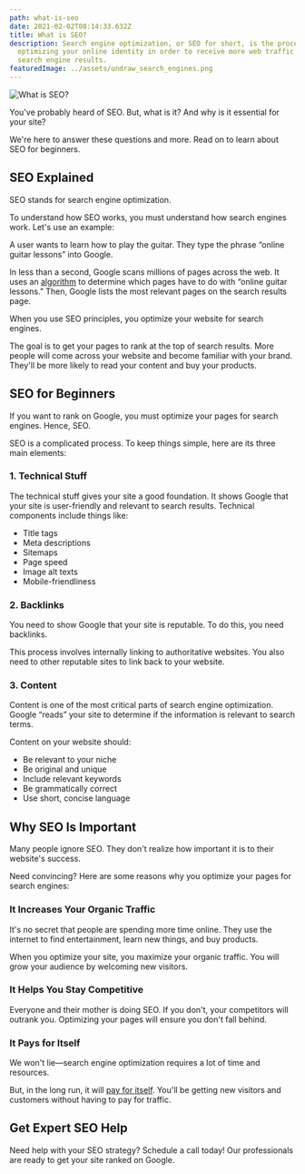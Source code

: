 ```yaml
---
path: what-is-seo
date: 2021-02-02T08:14:33.632Z
title: What is SEO?
description: Search engine optimization, or SEO for short, is the process of
  optimizing your online identity in order to receive more web traffic through
  search engine results.
featuredImage: ../assets/undraw_search_engines.png
---
```

![What is SEO?](/../assets/undraw_search_engines.png "What is SEO?")

You've probably heard of SEO. But, what is it? And why is it essential for your site? 

We're here to answer these questions and more. Read on to learn about SEO for beginners. 

## [](<>)SEO Explained

SEO stands for search engine optimization. 

To understand how SEO works, you must understand how search engines work. Let's use an example: 

A user wants to learn how to play the guitar. They type the phrase “online guitar lessons” into Google. 

In less than a second, Google scans millions of pages across the web. It uses an [algorithm](https://www.searchenginejournal.com/google-algorithm-history/) to determine which pages have to do with “online guitar lessons.” Then, Google lists the most relevant pages on the search results page. 

When you use SEO principles, you optimize your website for search engines. 

The goal is to get your pages to rank at the top of search results. More people will come across your website and become familiar with your brand. They'll be more likely to read your content and buy your products. 

## [](<>)SEO for Beginners 

If you want to rank on Google, you must optimize your pages for search engines. Hence, SEO. 

SEO is a complicated process. To keep things simple, here are its three main elements: 

### [](<>)1. Technical Stuff

The technical stuff gives your site a good foundation. It shows Google that your site is user-friendly and relevant to search results. Technical components include things like:

* Title tags
* Meta descriptions
* Sitemaps
* Page speed
* Image alt texts
* Mobile-friendliness

### [](<>)2. Backlinks

You need to show Google that your site is reputable. To do this, you need backlinks.

This process involves internally linking to authoritative websites. You also need to other reputable sites to link back to your website. 

### [](<>)3. Content

Content is one of the most critical parts of search engine optimization. Google “reads” your site to determine if the information is relevant to search terms. 

Content on your website should: 

* Be relevant to your niche
* Be original and unique
* Include relevant keywords
* Be grammatically correct
* Use short, concise language

## [](<>)Why SEO Is Important

Many people ignore SEO. They don't realize how important it is to their website's success. 

Need convincing? Here are some reasons why you optimize your pages for search engines: 

### [](<>)It Increases Your Organic Traffic 

It's no secret that people are spending more time online. They use the internet to find entertainment, learn new things, and buy products. 

When you optimize your site, you maximize your organic traffic. You will grow your audience by welcoming new visitors. 

### [](<>)It Helps You Stay Competitive

Everyone and their mother is doing SEO. If you don't, your competitors will outrank you. Optimizing your pages will ensure you don't fall behind. 

### [](<>)It Pays for Itself

We won't lie—search engine optimization requires a lot of time and resources. 

But, in the long run, it will [pay for itself](https://www.forbes.com/sites/theyec/2017/06/14/three-reasons-you-should-pay-more-for-your-seo-in-2017/?sh=2dae0b165be1). You'll be getting new visitors and customers without having to pay for traffic. 

## [](<>)Get Expert SEO Help

Need help with your SEO strategy? Schedule a call today! Our professionals are ready to get your site ranked on Google.